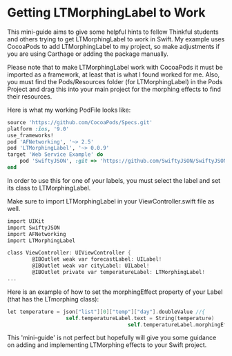 # Getting LTMorphingLabel to Work

This mini-guide aims to give some helpful hints to fellow Thinkful students and others trying to get LTMorphingLabel to work in Swift.  My example uses CocoaPods to add LTMorphingLabel to my project, so make adjustments if you are using Carthage or adding the package manually.

Please note that to make LTMorphingLabel work with CocoaPods it must be imported as a framework, at least that is what I found worked for me.  Also, you must find the Pods/Resources folder (for LTMorphingLabel) in the Pods Project and drag this into your main project for the morphing effects to find their resources.

Here is what my working PodFile looks like:

```ruby
source 'https://github.com/CocoaPods/Specs.git'
platform :ios, '9.0'
use_frameworks!
pod 'AFNetworking', '~> 2.5'
pod 'LTMorphingLabel', '~> 0.0.9'
target 'Web Service Example' do
    pod 'SwiftyJSON', :git => 'https://github.com/SwiftyJSON/SwiftyJSON.git'
end
```
In order to use this for one of your labels, you must select the label and set its class to LTMorphingLabel.

Make sure to import LTMorphingLabel in your ViewController.swift file as well.

```objective-c
import UIKit
import SwiftyJSON
import AFNetworking
import LTMorphingLabel

class ViewController: UIViewController {
        @IBOutlet weak var forecastLabel: UILabel!
        @IBOutlet weak var cityLabel: UILabel!
        @IBOutlet private var temperatureLabel: LTMorphingLabel!
...
```

Here is an example of how to set the morphingEffect property of your Label (that has the LTmorphing class):

```objective-c
let temperature = json["list"][0]["temp"]["day"].doubleValue //{
                   self.temperatureLabel.text = String(temperature)
                                       self.temperatureLabel.morphingEffect = .Anvil
```

This 'mini-guide' is not perfect but hopefully will give you some guidance on adding and implementing LTMorphing effects to your Swift project.
